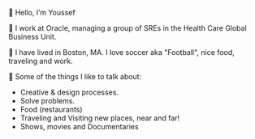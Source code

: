 👋 Hello, I’m Youssef

📝 I work at Oracle, managing a group of SREs in the Health Care Global Business Unit.

🌮 I have lived in Boston, MA. I love soccer aka "Football", nice food, traveling and work. 

💬 Some of the things I like to talk about:

- Creative & design processes.
- Solve problems.
- Food (restaurants)
- Traveling and Visiting new places, near and far!
- Shows, movies and Documentaries


